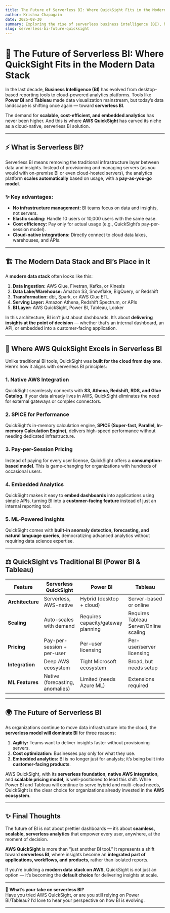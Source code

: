 ```yaml
---
title: The Future of Serverless BI: Where QuickSight Fits in the Modern Data Stack
author: Krishna Chapagain
date: 2025-08-30
summary: Exploring the rise of serverless business intelligence (BI), how AWS QuickSight enables scalable, cost-efficient insights, and where it fits into the evolving modern data stack.
slug: serverless-bi-future-quicksight
---
```


# 🔮 The Future of Serverless BI: Where QuickSight Fits in the Modern Data Stack

In the last decade, **Business Intelligence (BI)** has evolved from desktop-based reporting tools to cloud-powered analytics platforms. Tools like **Power BI** and **Tableau** made data visualization mainstream, but today’s data landscape is shifting once again — toward **serverless BI**.

The demand for **scalable, cost-efficient, and embedded analytics** has never been higher. And this is where **AWS QuickSight** has carved its niche as a cloud-native, serverless BI solution.

---

## ⚡ What is Serverless BI?

Serverless BI means removing the traditional infrastructure layer between data and insights. Instead of provisioning and managing servers (as you would with on-premise BI or even cloud-hosted servers), the analytics platform **scales automatically** based on usage, with a **pay-as-you-go model**.

### ✨ Key advantages:
- **No infrastructure management:** BI teams focus on data and insights, not servers.  
- **Elastic scaling:** Handle 10 users or 10,000 users with the same ease.  
- **Cost efficiency:** Pay only for actual usage (e.g., QuickSight’s pay-per-session model).  
- **Cloud-native integrations:** Directly connect to cloud data lakes, warehouses, and APIs.  

---

## 🏗️ The Modern Data Stack and BI’s Place in It

A **modern data stack** often looks like this:

1. **Data Ingestion:** AWS Glue, Fivetran, Kafka, or Kinesis  
2. **Data Lake/Warehouse:** Amazon S3, Snowflake, BigQuery, or Redshift  
3. **Transformation:** dbt, Spark, or AWS Glue ETL  
4. **Serving Layer:** Amazon Athena, Redshift Spectrum, or APIs  
5. **BI Layer:** AWS QuickSight, Power BI, Tableau, Looker  

In this architecture, BI isn’t just about dashboards. It’s about **delivering insights at the point of decision** — whether that’s an internal dashboard, an API, or embedded into a customer-facing application.

---

## 🚀 Where AWS QuickSight Excels in Serverless BI

Unlike traditional BI tools, QuickSight was **built for the cloud from day one**. Here’s how it aligns with serverless BI principles:

### 1. **Native AWS Integration**
QuickSight seamlessly connects with **S3, Athena, Redshift, RDS, and Glue Catalog**. If your data already lives in AWS, QuickSight eliminates the need for external gateways or complex connectors.

### 2. **SPICE for Performance**
QuickSight’s in-memory calculation engine, **SPICE (Super-fast, Parallel, In-memory Calculation Engine)**, delivers high-speed performance without needing dedicated infrastructure.

### 3. **Pay-per-Session Pricing**
Instead of paying for every user license, QuickSight offers a **consumption-based model**. This is game-changing for organizations with hundreds of occasional users.

### 4. **Embedded Analytics**
QuickSight makes it easy to **embed dashboards** into applications using simple APIs, turning BI into a **customer-facing feature** instead of just an internal reporting tool.

### 5. **ML-Powered Insights**
QuickSight comes with **built-in anomaly detection, forecasting, and natural language queries**, democratizing advanced analytics without requiring data science expertise.

---

## ⚖️ QuickSight vs Traditional BI (Power BI & Tableau)

| Feature | Serverless QuickSight | Power BI | Tableau |
|---------|------------------------|----------|---------|
| **Architecture** | Serverless, AWS-native | Hybrid (desktop + cloud) | Server-based or online |
| **Scaling** | Auto-scales with demand | Requires capacity/gateway planning | Requires Tableau Server/Online scaling |
| **Pricing** | Pay-per-session + per-user | Per-user licensing | Per-user/server licensing |
| **Integration** | Deep AWS ecosystem | Tight Microsoft ecosystem | Broad, but needs setup |
| **ML Features** | Native (forecasting, anomalies) | Limited (needs Azure ML) | Extensions required |

---

## 🌍 The Future of Serverless BI

As organizations continue to move data infrastructure into the cloud, the **serverless model will dominate BI** for three reasons:

1. **Agility:** Teams want to deliver insights faster without provisioning servers.  
2. **Cost optimization:** Businesses pay only for what they use.  
3. **Embedded analytics:** BI is no longer just for analysts; it’s being built into **customer-facing products**.  

AWS QuickSight, with its **serverless foundation**, **native AWS integration**, and **scalable pricing model**, is well-positioned to lead this shift. While Power BI and Tableau will continue to serve hybrid and multi-cloud needs, QuickSight is the clear choice for organizations already invested in the **AWS ecosystem**.

---

## ✨ Final Thoughts

The future of BI is not about prettier dashboards — it’s about **seamless, scalable, serverless analytics** that empower every user, anywhere, at the moment of decision.

**AWS QuickSight** is more than “just another BI tool.” It represents a shift toward **serverless BI**, where insights become an **integrated part of applications, workflows, and products**, rather than isolated reports.

If you’re building a **modern data stack on AWS**, QuickSight is not just an option — it’s becoming the **default choice** for delivering insights at scale.

---

💬 **What’s your take on serverless BI?**  
Have you tried AWS QuickSight, or are you still relying on Power BI/Tableau? I’d love to hear your perspective on how BI is evolving.  

---

